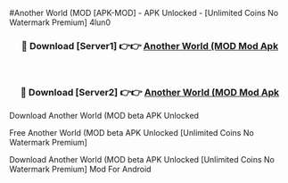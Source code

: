 #Another World (MOD [APK-MOD] - APK Unlocked - [Unlimited Coins No Watermark Premium] 4lun0



<div align="center">

<h3>🔴 Download [Server1] 👉👉 <a href="https://momento.my/?title=Another_World_(MOD">Another World (MOD Mod Apk</a></h3><br>

<h3>🔴 Download [Server2] 👉👉 <a href="https://momento.my/?title=Another_World_(MOD">Another World (MOD Mod Apk</a></h3>
</div>



Download Another World (MOD beta APK Unlocked

Free Another World (MOD beta APK Unlocked [Unlimited Coins No Watermark Premium]

Download Another World (MOD beta APK Unlocked [Unlimited Coins No Watermark Premium] Mod For Android
